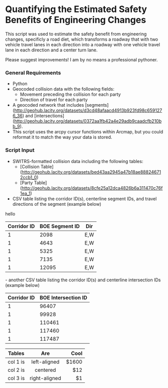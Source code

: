 # Quantifying the Estimated Safety Benefits of Engineering Changes

This script was used to estimate the safety benefit from engineering changes, specificly a road diet, which transforms a roadway that with two vehicle travel lanes in each direction into a roadway with one vehicle travel lane in each direction and a center turn lane.



Please suggest improvements! I am by no means a professional pythoner.

### General Requirements

- Python
- Geocoded collision data with the following fields:
  - Movement preceding the collision for each party
  - Direction of travel for each party
- A geocoded network that includes [segments] (http://geohub.lacity.org/datasets/d3cd48afaacd4913b923fd98c6591276_36) and [intersections] (http://geohub.lacity.org/datasets/0372aa1fb42a4e29adb9caadcfb210bb_9).
- This script uses the arcpy cursor functions within Arcmap, but you could reformat it to match the way your data is stored.

### Script Input

- SWITRS-formatted collision data including the following tables:
  - [Collision Table] (http://geohub.lacity.org/datasets/bed43aa2945a47b18ae888246712ccb1_0)
  - [Party Table] (http://geohub.lacity.org/datasets/8cfe25a12dca4826b6a311470c76f1ea_1)
- CSV table listing the corridor ID(s), centerline segment IDs, and travel directions of the segment (example below)

<dl>
<dt>hello</dt>
  
| Corridor ID   | BOE Segment ID| Dir   |
| ------------- |---------------| ------|
| 1             | 2098          | E,W   |
| 1             | 4643          | E,W   |
| 1             | 5325          | E,W   |
| 1             | 7135          | E,W   |
| 1             | 12095         | E,W   |
  

</dl>
- another CSV table listing the corridor ID(s) and centerline intersection IDs (example below)

| Corridor ID   | BOE Intersection ID|
| ------------- |--------------------|
| 1             | 96407              |
| 1             | 99928              |
| 1             | 110461             |
| 1             | 117460             |
| 1             | 117487             |

<center>

| Tables   |      Are      |  Cool |
|----------|:-------------:|------:|
| col 1 is |  left-aligned | $1600 |
| col 2 is |    centered   |   $12 |
| col 3 is | right-aligned |    $1 |

</center>
